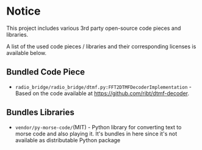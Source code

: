 # Notice

This project includes various 3rd party open-source code pieces and libraries.

A list of the used code pieces / libraries and their corresponding licenses is available below.

## Bundled Code Piece

* ``radio_bridge/radio_bridge/dtmf.py:FFT2DTMFDecoderImplementation`` - Based on the code available
  at https://github.com/ribt/dtmf-decoder.

## Bundles Libraries

* ``vendor/py-morse-code/``(MIT)  - Python library for converting text to morse code and also playing it.
  It's bundles in here since it's not available as distributable Python package
